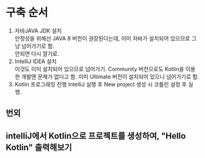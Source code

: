 # 구축 순서
1. 자바JAVA JDK 설치   
안정성을 위해선 JAVA 8 버전이 권장된다는데, 이미 자바가 설치되어 있으므로 그냥 넘어가기로 함.   
안되면 다시 깔기로.   
2. IntelliJ IDEA 설치   
이것도 이미 설치되어 있으므로 넘어가기. Community 버전으로도 Kotlin을 이용한 개발엔 문제가 없다고 함. 이미 Ultimate 버전이 설치되어 있으니 넘어가기로 함.
3. Kotlin 프로그래밍 진행
IntelliJ 실행 후 New project 생성 시 코틀린 설정 후 실행.

## 번외
intelliJ에서 Kotlin으로 프로젝트를 생성하여, "Hello Kotlin" 출력해보기
---

